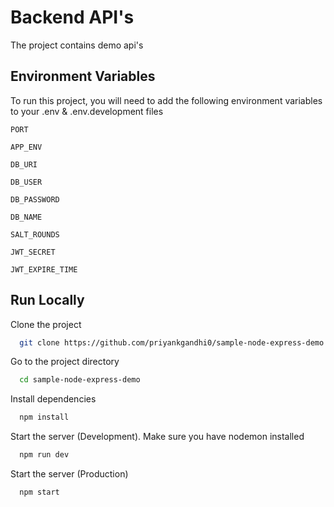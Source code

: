 
# Backend API's

The project contains demo api's
## Environment Variables

To run this project, you will need to add the following environment variables to your .env & .env.development files

`PORT`

`APP_ENV`

`DB_URI`

`DB_USER`

`DB_PASSWORD`

`DB_NAME`

`SALT_ROUNDS`

`JWT_SECRET`

`JWT_EXPIRE_TIME`


## Run Locally

Clone the project

```bash
  git clone https://github.com/priyankgandhi0/sample-node-express-demo
```

Go to the project directory

```bash
  cd sample-node-express-demo
```

Install dependencies

```bash
  npm install
```

Start the server (Development). Make sure you have nodemon installed

```bash
  npm run dev
```

Start the server (Production)

```bash
  npm start
```

